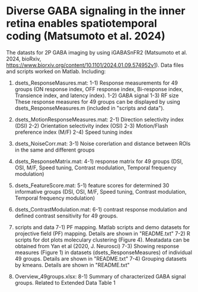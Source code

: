 # Diverse GABA signaling in the inner retina enables spatiotemporal coding (Matsumoto et al. 2024)

The datasts for 2P GABA imaging by using iGABASnFR2 (Matsumoto et al. 2024, bioRxiv, https://www.biorxiv.org/content/10.1101/2024.01.09.574952v1). Data files and scripts worked on Matlab.
Including:
1) dsets_ResponseMasures.mat:
   1-1) Response measurements for 49 groups (ON response index, OFF response index, Bi-response index, Transience index, and latency index).
   1-2) GABA signal
   1-3) RF size
   These response measures for 49 groups can be displayed by using dsets_ResponseMeasures.m (included in "scripts and data").
   
2) dsets_MotionResponseMeasures.mat:
   2-1) Direction selectivity index (DSI)
   2-2) Orientation selectivity index (OSI)
   2-3) Motion/Flash preference index (M/F)
   2-4) Speed tuning index
   
3) dsets_NoiseCorr.mat:
   3-1) Noise corerlation and distance between ROIs in the same and different groups
   
4) dsets_ResponseMatrix.mat:
   4-1) response matrix for 49 groups (DSI, OSI, M/F, Speed tuning, Contrast modulation, Temporal frequency modulation)
   
5) dsets_FeatureScore.mat:
   5-1) feature scores for determined 30 informative groups (DSI, OSI, M/F, Speed tuning, Contrast modulation, Temporal frequency modulation)
   
6) dsets_ContrastModulation.mat:
   6-1) contrast response modulation and defined contrast sensitivity for 49 groups. 

7) scripts and data
   7-1) PF mapping. Matlab scripts and demo datasets for projective field (PF) mapping. Details are shown in "README.txt"
   7-2) R scripts for dot plots moleculary clustering (Figure 4). Meatadata can be obtained from Yan et al (2020, J. Neurosci)
   7-3) Showing response measures (Figure 1) in datasets (dsets_ResponseMeasures) of individual 49 groups. Details are shown in "README.txt"
   7-4) Grouping datasets by kmeans. Details are shown in "README.txt"


8) Overview_49groups.xlsx:
   8-1) Summary of characterized GABA signal groups. Related to Extended Data Table 1
